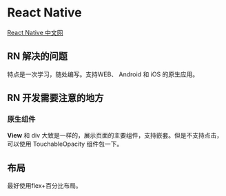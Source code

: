# React Native

[React Native 中文网](https://www.react-native.cn/)

## RN 解决的问题
特点是一次学习，随处编写。支持WEB、 Android 和 iOS 的原生应用。

## RN 开发需要注意的地方

### 原生组件
**View**
和 div 大致是一样的，展示页面的主要组件，支持嵌套。但是不支持点击，可以使用 TouchableOpacity 组件包一下。


## 布局
最好使用flex+百分比布局。
